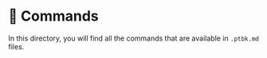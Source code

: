 # 🎹 Commands

In this directory, you will find all the commands that are available in `.ptbk.md` files.
